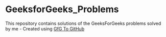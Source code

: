 # GeeksforGeeks_Problems
This repository contains solutions of the GeeksForGeeks problems solved by me - Created using [GfG To GitHub](https://github.com/AtharvaNanavate/GfG-To-GitHub)

